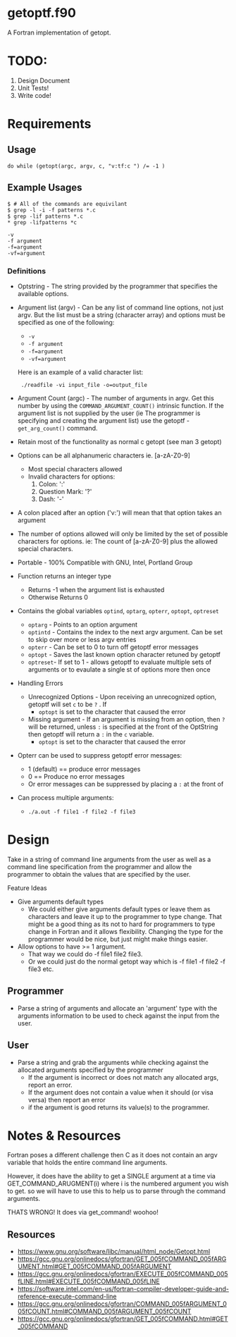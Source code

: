 # getoptf.f90 

A Fortran implementation of getopt.

# TODO:

1. Design Document
2. Unit Tests!
3. Write code!

# Requirements 

## Usage
```
do while (getopt(argc, argv, c, "v:tf:c ") /= -1 )
```

## Example Usages
```
$ # All of the commands are equivilant
$ grep -l -i -f patterns *.c
$ grep -lif patterns *.c
* grep -lifpatterns *c
```
```
-v
-f argument
-f=argument
-vf=argument
```

### Definitions
* Optstring - The string provided by the programmer that specifies the available
  options.
* Argument list (argv) - Can be any list of command line options, not just
  argv. But the list must be a string (character array) and options must be
  specified as one of the following:
    * `-v`
    * `-f argument`
    * `-f=argument`
    * `-vf=argument`

   Here is an example of a valid character list:
   ```
    ./readfile -vi input_file -o=output_file
   ```
* Argument Count (argc) - The number of arguments in argv. Get this number
by using the `COMMAND_ARGUMENT_COUNT()` intrinsic function. If the argument
list is not supplied by the user (ie The programmer is specifying and creating
the argument list) use the getoptf - `get_arg_count()` command.


* Retain most of the functionality as normal c getopt (see man 3 getopt)
* Options can be all alphanumeric characters ie. [a-zA-Z0-9]
    * Most special characters allowed
    * Invalid characters for options:
        1. Colon:           ':' 
        2. Question Mark:   '?' 
        3. Dash:            '-'
* A colon placed after an option ('v:') will mean that that option takes an argument
* The number of options allowed will only be limited by the set of possible
  characters for options. ie: The count of [a-zA-Z0-9] plus the allowed special
  characters.
* Portable - 100% Compatible with GNU, Intel, Portland Group 
* Function returns an integer type
    * Returns -1 when the argument list is exhausted
    * Otherwise Returns 0
* Contains the global variables `optind`, `optarg`, `opterr`, `optopt`,
  `optreset`
    * `optarg` - Points to an option argument 
    * `optintd` - Contains the index to the next argv argument. Can be set to
    skip over more or less argv entries
    * `opterr` - Can be set to 0 to turn off getoptf error messages
    * `optopt` - Saves the last known option character retuned by getoptf
    * `optreset`- If set to 1 - allows getoptf to evaluate multiple sets of
    arguments or to evaulate a single st of options more then once
* Handling Errors
    * Unrecognized Options - Upon receiving an unrecognized option, getoptf will
   set `c` to be `?` . If
        * `optopt` is set to the character that caused the error
    * Missing argument - If an argument is missing from an option, then `?` will
   be returned, unless `:` is specified at the front of the OptString then
   getoptf will return a `:` in the `c` variable.
        * `optopt` is set to the character that caused the error
* Opterr can be used to suppress getoptf error messages:
    * 1 (default) == produce error messages
    * 0 == Produce no error messages
    * Or error messages can be suppressed by placing a `:` at the front of
* Can process multiple arguments:
    * `./a.out -f file1 -f file2 -f file3`

# Design

Take in a string of command line arguments from the user as well as a command 
line specification from the programmer and allow the programmer to obtain the 
values that are specified by the user.

Feature Ideas
* Give arguments default types
    * We could either give arguments default types or leave them as characters
    and leave it up to the programmer to type change. That might be a good
    thing as its not to hard for programmers to type change in Fortran and it
    allows flexibility. Changing the type for the programmer would be nice,
    but just might make things easier.
* Allow options to have >= 1 argument. 
    * That way we could do -f file1 file2 file3.
    * Or we could just do the normal getopt way which is -f file1 -f file2 -f file3
    etc.

## Programmer

* Parse a string of arguments and allocate an 'argument' type with the arguments 
information to be used to check against the input from the user.

## User
* Parse a string and grab the arguments while checking against the allocated
arguments specified by the programmer
    * If the argument is incorrect or does not match any allocated args, report
    an error.
    * If the argument does not contain a value when it should (or visa versa)
    then report an error
    * if the argument is good returns its value(s) to the programmer.

# Notes & Resources

Fortran poses a different challenge then C as it does not contain an argv 
variable that holds the entire command line arguments.

However, it does have the ability to get a SINGLE argument at a time via
GET_COMMAND_ARUGMENT(i) where i is the numbered argument you wish to get.
so we will have to use this to help us to parse through the command arguments.

THATS WRONG! It does via get_command! woohoo!


## Resources
* https://www.gnu.org/software/libc/manual/html_node/Getopt.html
* https://gcc.gnu.org/onlinedocs/gfortran/GET_005fCOMMAND_005fARGUMENT.html#GET_005fCOMMAND_005fARGUMENT
* https://gcc.gnu.org/onlinedocs/gfortran/EXECUTE_005fCOMMAND_005fLINE.html#EXECUTE_005fCOMMAND_005fLINE
* https://software.intel.com/en-us/fortran-compiler-developer-guide-and-reference-execute-command-line
* https://gcc.gnu.org/onlinedocs/gfortran/COMMAND_005fARGUMENT_005fCOUNT.html#COMMAND_005fARGUMENT_005fCOUNT
* https://gcc.gnu.org/onlinedocs/gfortran/GET_005fCOMMAND.html#GET_005fCOMMAND
